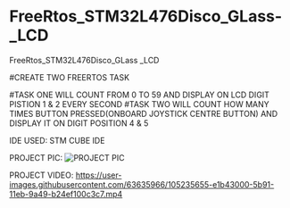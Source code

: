 # FreeRtos_STM32L476Disco_GLass-_LCD
FreeRtos_STM32L476Disco_GLass _LCD

#CREATE TWO FREERTOS TASK

#TASK ONE WILL COUNT FROM 0 TO 59 AND DISPLAY ON LCD DIGIT PISTION 1 & 2 EVERY SECOND
#TASK TWO WILL COUNT HOW MANY TIMES BUTTON PRESSED(ONBOARD JOYSTICK CENTRE BUTTON) AND DISPLAY IT ON DIGIT POSITION 4 & 5

IDE USED: STM CUBE IDE

PROJECT PIC:
![PROJECT PIC](https://user-images.githubusercontent.com/63635966/105231509-078b0600-5b8d-11eb-92e5-e714a479ebf9.jpeg)

PROJECT VIDEO:
https://user-images.githubusercontent.com/63635966/105235655-e1b43000-5b91-11eb-9a49-b24ef100c3c7.mp4

